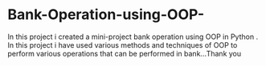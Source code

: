 # Bank-Operation-using-OOP-

In this project i created a mini-project bank operation using OOP in Python . In this project i have used various methods and techniques of OOP to perform various operations that can be performed in bank...Thank you
